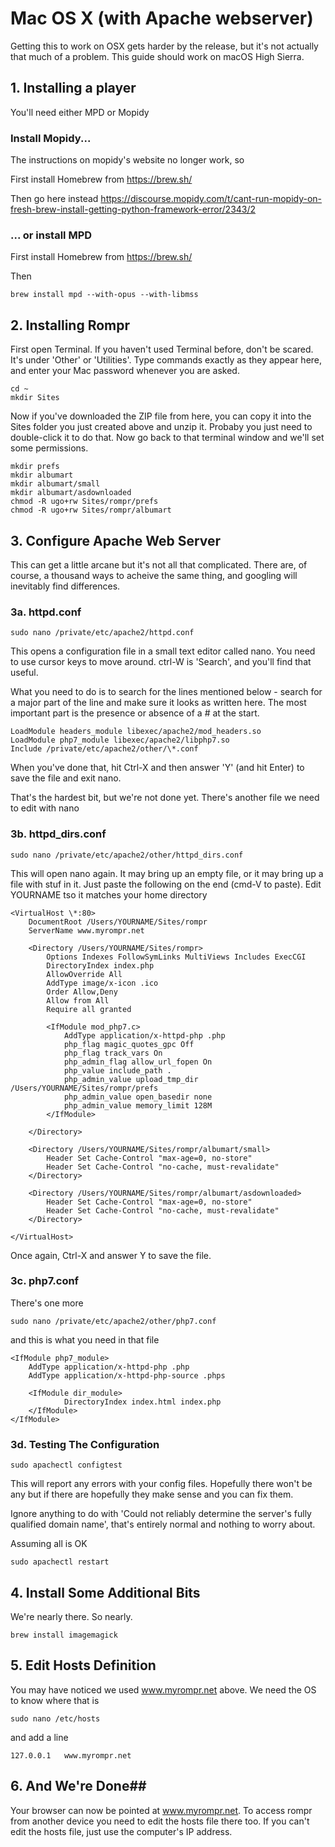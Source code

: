 # Mac OS X (with Apache webserver)
Getting this to work on OSX gets harder by the release, but it's not actually that much of a problem. This guide should work on macOS High Sierra.

## 1. Installing a player

You'll need either MPD or Mopidy

### Install Mopidy...
The instructions on mopidy's website no longer work, so

First install Homebrew from https://brew.sh/

Then go here instead
https://discourse.mopidy.com/t/cant-run-mopidy-on-fresh-brew-install-getting-python-framework-error/2343/2

### ... or install MPD
First install Homebrew from https://brew.sh/

Then

    brew install mpd --with-opus --with-libmss

## 2. Installing Rompr
First open Terminal. If you haven't used Terminal before, don't be scared. It's under 'Other' or 'Utilities'. Type commands exactly as they appear here, and enter your Mac password whenever you are asked.

    cd ~
    mkdir Sites
    
Now if you've downloaded the ZIP file from here, you can copy it into the Sites folder you just created above and unzip it. Probaby you just need to double-click it to do that.
Now go back to that terminal window and we'll set some permissions.

    mkdir prefs
    mkdir albumart
    mkdir albumart/small
    mkdir albumart/asdownloaded
    chmod -R ugo+rw Sites/rompr/prefs
    chmod -R ugo+rw Sites/rompr/albumart

## 3. Configure Apache Web Server
This can get a little arcane but it's not all that complicated. There are, of course, a thousand ways to acheive the same thing, and googling will inevitably find differences.

### 3a. httpd.conf

    sudo nano /private/etc/apache2/httpd.conf

This opens a configuration file in a small text editor called nano. You need to use cursor keys to move around. ctrl-W is 'Search', and you'll find that useful.

What you need to do is to search for the lines mentioned below - search for a major part of the line and make sure it looks as written here. The most important part is the presence or absence of a # at the start.

    LoadModule headers_module libexec/apache2/mod_headers.so
    LoadModule php7_module libexec/apache2/libphp7.so
    Include /private/etc/apache2/other/\*.conf

When you've done that, hit Ctrl-X and then answer 'Y' (and hit Enter) to save the file and exit nano.

That's the hardest bit, but we're not done yet.
There's another file we need to edit with nano

### 3b. httpd_dirs.conf

    sudo nano /private/etc/apache2/other/httpd_dirs.conf

This will open nano again. It may bring up an empty file, or it may bring up a file with stuf in it. Just paste the following on the end (cmd-V to paste). Edit YOURNAME tso it matches your home directory

    <VirtualHost \*:80>
	    DocumentRoot /Users/YOURNAME/Sites/rompr
	    ServerName www.myrompr.net

	    <Directory /Users/YOURNAME/Sites/rompr>
		    Options Indexes FollowSymLinks MultiViews Includes ExecCGI
		    DirectoryIndex index.php
		    AllowOverride All
		    AddType image/x-icon .ico
		    Order Allow,Deny
		    Allow from All
		    Require all granted

		    <IfModule mod_php7.c>
			    AddType application/x-httpd-php .php
			    php_flag magic_quotes_gpc Off
			    php_flag track_vars On
			    php_admin_flag allow_url_fopen On
			    php_value include_path .
			    php_admin_value upload_tmp_dir /Users/YOURNAME/Sites/rompr/prefs
			    php_admin_value open_basedir none
    		    php_admin_value memory_limit 128M
		    </IfModule>

	    </Directory>

	    <Directory /Users/YOURNAME/Sites/rompr/albumart/small>
	        Header Set Cache-Control "max-age=0, no-store"
	        Header Set Cache-Control "no-cache, must-revalidate"
	    </Directory>

	    <Directory /Users/YOURNAME/Sites/rompr/albumart/asdownloaded>
	        Header Set Cache-Control "max-age=0, no-store"
	        Header Set Cache-Control "no-cache, must-revalidate"
	    </Directory>

    </VirtualHost>

Once again, Ctrl-X and answer Y to save the file.

### 3c. php7.conf
There's one more

    sudo nano /private/etc/apache2/other/php7.conf

and this is what you need in that file

    <IfModule php7_module>
        AddType application/x-httpd-php .php
        AddType application/x-httpd-php-source .phps

        <IfModule dir_module>
                DirectoryIndex index.html index.php
        </IfModule>
    </IfModule>

### 3d. Testing The Configuration

    sudo apachectl configtest

This will report any errors with your config files. Hopefully there won't be any but if there are hopefully they make sense and you can fix them.

Ignore anything to do with 'Could not reliably determine the server's fully qualified domain name', that's entirely normal and nothing to worry about.

Assuming all is OK

    sudo apachectl restart

## 4. Install Some Additional Bits
We're nearly there. So nearly.

    brew install imagemagick


## 5. Edit Hosts Definition
You may have noticed we used www.myrompr.net above. We need the OS to know where that is

    sudo nano /etc/hosts

and add a line

    127.0.0.1	www.myrompr.net

## 6. And We're Done##
Your browser can now be pointed at www.myrompr.net.
To access rompr from another device you need to edit the hosts file there too. If you can't edit the hosts file, just use the computer's IP address.
